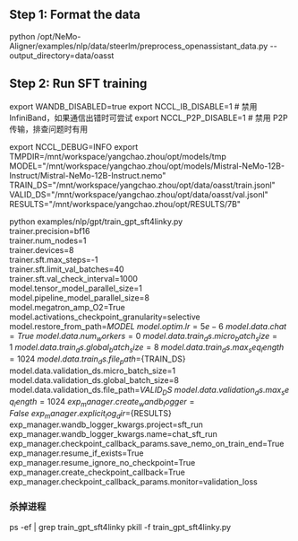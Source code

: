 
## Step 1: Format the data
python /opt/NeMo-Aligner/examples/nlp/data/steerlm/preprocess_openassistant_data.py --output_directory=data/oasst

## Step 2: Run SFT training

export WANDB_DISABLED=true
export NCCL_IB_DISABLE=1  # 禁用 InfiniBand，如果通信出错时可尝试
export NCCL_P2P_DISABLE=1  # 禁用 P2P 传输，排查问题时有用

export NCCL_DEBUG=INFO
export TMPDIR=/mnt/workspace/yangchao.zhou/opt/models/tmp
MODEL="/mnt/workspace/yangchao.zhou/opt/models/Mistral-NeMo-12B-Instruct/Mistral-NeMo-12B-Instruct.nemo"
TRAIN_DS="/mnt/workspace/yangchao.zhou/opt/data/oasst/train.jsonl"
VALID_DS="/mnt/workspace/yangchao.zhou/opt/data/oasst/val.jsonl"
RESULTS="/mnt/workspace/yangchao.zhou/opt/RESULTS/7B"


python examples/nlp/gpt/train_gpt_sft4linky.py \
   trainer.precision=bf16 \
   trainer.num_nodes=1 \
   trainer.devices=8 \
   trainer.sft.max_steps=-1 \
   trainer.sft.limit_val_batches=40 \
   trainer.sft.val_check_interval=1000 \
   model.tensor_model_parallel_size=1 \
   model.pipeline_model_parallel_size=8 \
   model.megatron_amp_O2=True \
   model.activations_checkpoint_granularity=selective\
   model.restore_from_path=${MODEL} \
   model.optim.lr=5e-6 \
   model.data.chat=True \
   model.data.num_workers=0 \
   model.data.train_ds.micro_batch_size=1 \
   model.data.train_ds.global_batch_size=8 \
   model.data.train_ds.max_seq_length=1024 \
   model.data.train_ds.file_path=${TRAIN_DS} \
   model.data.validation_ds.micro_batch_size=1 \
   model.data.validation_ds.global_batch_size=8 \
   model.data.validation_ds.file_path=${VALID_DS} \
   model.data.validation_ds.max_seq_length=1024 \
   exp_manager.create_wandb_logger=False \
   exp_manager.explicit_log_dir=${RESULTS} \
   exp_manager.wandb_logger_kwargs.project=sft_run \
   exp_manager.wandb_logger_kwargs.name=chat_sft_run \
   exp_manager.checkpoint_callback_params.save_nemo_on_train_end=True \
   exp_manager.resume_if_exists=True \
   exp_manager.resume_ignore_no_checkpoint=True \
   exp_manager.create_checkpoint_callback=True \
   exp_manager.checkpoint_callback_params.monitor=validation_loss

### 杀掉进程
ps -ef | grep train_gpt_sft4linky
pkill -f train_gpt_sft4linky.py